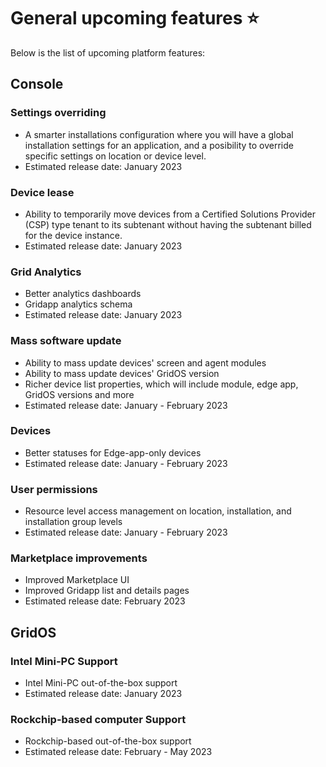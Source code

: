 # General upcoming features ⭐

Below is the list of upcoming platform features:

## Console

### Settings overriding
- A smarter installations configuration where you will have a global installation settings for an application, and a posibility to override specific settings on location or device level.
- Estimated release date: January 2023

### Device lease
- Ability to temporarily move devices from a Certified Solutions Provider (CSP) type tenant to its subtenant without having the subtenant billed for the device instance.
- Estimated release date: January 2023

### Grid Analytics
- Better analytics dashboards
- Gridapp analytics schema
- Estimated release date: January 2023

### Mass software update
- Ability to mass update devices' screen and agent modules
- Ability to mass update devices' GridOS version
- Richer device list properties, which will include module, edge app, GridOS versions and more
- Estimated release date: January - February 2023

### Devices
- Better statuses for Edge-app-only devices
- Estimated release date: January - February 2023

### User permissions
- Resource level access management on location, installation, and installation group levels
- Estimated release date: January - February 2023

### Marketplace improvements
- Improved Marketplace UI
- Improved Gridapp list and details pages
- Estimated release date: February 2023

## GridOS
### Intel Mini-PC Support
- Intel Mini-PC out-of-the-box support
- Estimated release date: January 2023

### Rockchip-based computer Support
- Rockchip-based out-of-the-box support
- Estimated release date: February - May 2023